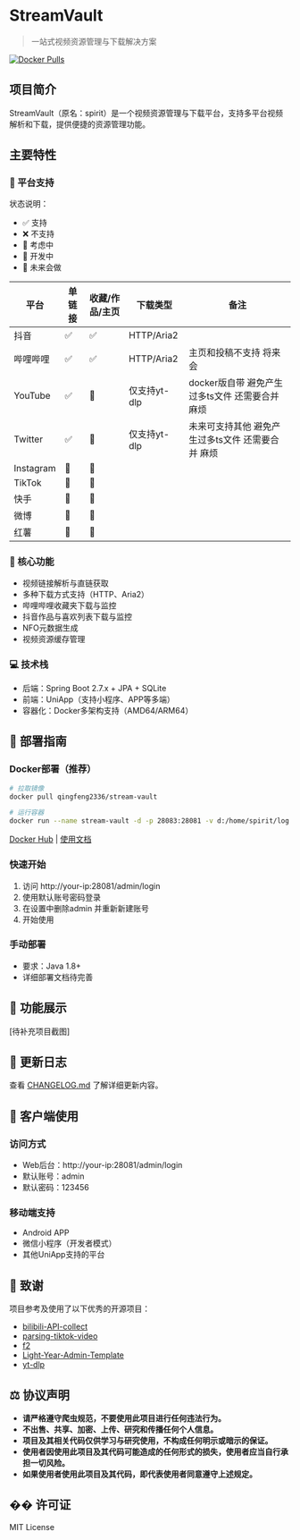 # StreamVault

> 一站式视频资源管理与下载解决方案

[![Docker Pulls](https://img.shields.io/docker/pulls/qingfeng2336/stream-vault)](https://hub.docker.com/r/qingfeng2336/stream-vault)

## 项目简介

StreamVault（原名：spirit）是一个视频资源管理与下载平台，支持多平台视频解析和下载，提供便捷的资源管理功能。

## 主要特性

### 🎯 平台支持

状态说明：

- ✅ 支持
- ❌ 不支持
- 🤔 考虑中
- 🔨 开发中
- 🚀 未来会做


| 平台      | 单链接 | 收藏/作品/主页 | 下载类型     | 备注                                               |
| --------- | ------ | -------------- | ------------ | -------------------------------------------------- |
| 抖音      | ✅     | ✅             | HTTP/Aria2   |                                                    |
| 哔哩哔哩  | ✅     | ✅             | HTTP/Aria2   | 主页和投稿不支持 将来会                            |
| YouTube   | ✅     | 🤔             | 仅支持yt-dlp | docker版自带 避免产生过多ts文件 还需要合并 麻烦    |
| Twitter   | ✅     | 🚀             | 仅支持yt-dlp | 未来可支持其他 避免产生过多ts文件 还需要合并 麻烦 |
| Instagram | 🔨     | 🤔             |              |                                                    |
| TikTok    | 🔨     | 🤔             |              |                                                    |
| 快手      | 🤔     | 🤔             |              |                                                    |
| 微博      | 🤔     | 🤔             |              |                                                    |
| 红薯      | 🤔     | 🤔             |              |                                                    |

### 🚀 核心功能

- 视频链接解析与直链获取
- 多种下载方式支持（HTTP、Aria2）
- 哔哩哔哩收藏夹下载与监控
- 抖音作品与喜欢列表下载与监控
- NFO元数据生成
- 视频资源缓存管理

### 💻 技术栈

- 后端：Spring Boot 2.7.x + JPA + SQLite
- 前端：UniApp（支持小程序、APP等多端）
- 容器化：Docker多架构支持（AMD64/ARM64）

## 🔧 部署指南

### Docker部署（推荐）

```bash
# 拉取镜像
docker pull qingfeng2336/stream-vault

# 运行容器
docker run --name stream-vault -d -p 28083:28081 -v d:/home/spirit/log:/app/log -v d:/home/spirit/resources:/app/resources -v d:/home/spirit/db:/app/db -v d:/home/spirit/tmp:/tmp qingfeng2336/stream-vault
```

[Docker Hub](https://hub.docker.com/r/qingfeng2336/stream-vault) | [使用文档](https://github.com/qingfeng2336/stream-vault/wiki)

### 快速开始

1. 访问 http://your-ip:28081/admin/login
2. 使用默认账号密码登录
3. 在设置中删除admin  并重新新建账号
4. 开始使用

### 手动部署

- 要求：Java 1.8+
- 详细部署文档待完善

## 📸 功能展示

[待补充项目截图]

## 📝 更新日志

查看 [CHANGELOG.md](CHANGELOG.md) 了解详细更新内容。

## 📱 客户端使用

### 访问方式

- Web后台：http://your-ip:28081/admin/login
- 默认账号：admin
- 默认密码：123456

### 移动端支持

- Android APP
- 微信小程序（开发者模式）
- 其他UniApp支持的平台

## 🙏 致谢

项目参考及使用了以下优秀的开源项目：

- [bilibili-API-collect](https://github.com/SocialSisterYi/bilibili-API-collect)
- [parsing-tiktok-video](https://toscode.gitee.com/zong_zh/parsing-tiktok-video)
- [f2](https://github.com/Johnserf-Seed/f2)
- [Light-Year-Admin-Template](https://gitee.com/yinqi/Light-Year-Admin-Template)
- [yt-dlp](https://github.com/yt-dlp/yt-dlp)

## ⚖️ 协议声明

* **请严格遵守爬虫规范，不要使用此项目进行任何违法行为。**
* **不出售、共享、加密、上传、研究和传播任何个人信息。**
* **项目及其相关代码仅供学习与研究使用，不构成任何明示或暗示的保证。**
* **使用者因使用此项目及其代码可能造成的任何形式的损失，使用者应当自行承担一切风险。**
* **如果使用者使用此项目及其代码，即代表使用者同意遵守上述规定。**

## �� 许可证

MIT License
